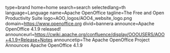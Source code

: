 type=brand
home=home
search=search
selectedlang=th
language=Language
name=Apache OpenOffice
tagline=The Free and Open Productivity Suite
logo=AOO_logos/AOO4_website_logo.png
domain=https://www.openoffice.org
divid=bannera
announce=Apache OpenOffice 4.1.9 released!
announceurl=https://cwiki.apache.org/confluence/display/OOOUSERS/AOO+4.1.9+Release+Notes
announcetip=The Apache OpenOffice Project Announces Apache OpenOffice 4.1.9
~~~~~~
